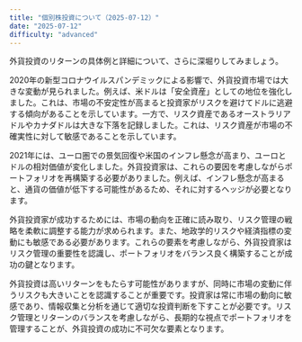 ```yaml
---
title: "個別株投資について（2025-07-12）"
date: "2025-07-12"
difficulty: "advanced"
---
```


外貨投資のリターンの具体例と詳細について、さらに深堀りしてみましょう。

2020年の新型コロナウイルスパンデミックによる影響で、外貨投資市場では大きな変動が見られました。例えば、米ドルは「安全資産」としての地位を強化しました。これは、市場の不安定性が高まると投資家がリスクを避けてドルに逃避する傾向があることを示しています。一方で、リスク資産であるオーストラリアドルやカナダドルは大きな下落を記録しました。これは、リスク資産が市場の不確実性に対して敏感であることを示しています。

2021年には、ユーロ圏での景気回復や米国のインフレ懸念が高まり、ユーロとドルの相対価値が変化しました。外貨投資家は、これらの要因を考慮しながらポートフォリオを再構築する必要がありました。例えば、インフレ懸念が高まると、通貨の価値が低下する可能性があるため、それに対するヘッジが必要となります。

外貨投資家が成功するためには、市場の動向を正確に読み取り、リスク管理の戦略を柔軟に調整する能力が求められます。また、地政学的リスクや経済指標の変動にも敏感である必要があります。これらの要素を考慮しながら、外貨投資家はリスク管理の重要性を認識し、ポートフォリオをバランス良く構築することが成功の鍵となります。

外貨投資は高いリターンをもたらす可能性がありますが、同時に市場の変動に伴うリスクも大きいことを認識することが重要です。投資家は常に市場の動向に敏感であり、情報収集と分析を通じて適切な投資判断を下すことが必要です。リスク管理とリターンのバランスを考慮しながら、長期的な視点でポートフォリオを管理することが、外貨投資の成功に不可欠な要素となります。
